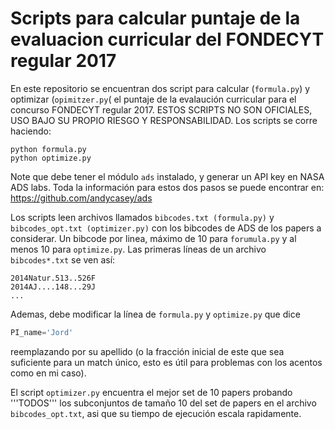 # Scripts para calcular puntaje de la evaluacion curricular del FONDECYT regular 2017

En este repositorio se encuentran dos script para calcular (```formula.py```) y 
optimizar (```opimitzer.py```( el puntaje de la 
evalaución curricular para el concurso FONDECYT regular 2017. ESTOS SCRIPTS NO SON OFICIALES,
USO BAJO SU PROPIO RIESGO Y RESPONSABILIDAD. Los scripts se corre haciendo:

````shell 
python formula.py
python optimize.py
````

Note que debe tener el módulo ```ads``` instalado, y generar un API key en NASA ADS labs. Toda la información
para estos dos pasos se puede encontrar en: https://github.com/andycasey/ads

Los scripts leen archivos llamados ```bibcodes.txt (formula.py)``` y ```bibcodes_opt.txt (optimizer.py)``` con los bibcodes de ADS de los 
papers a considerar. Un bibcode por linea, máximo de 10 para ```forumula.py``` y al menos 10 para ```optimize.py```. Las primeras líneas de un 
archivo ```bibcodes*.txt``` se ven así:

````text
2014Natur.513..526F
2014AJ....148...29J
...
````

Ademas, debe modificar la línea de ```formula.py``` y ```optimize.py```
que dice

````python
PI_name='Jord' 
````

reemplazando por su apellido (o la fracción inicial de este que sea suficiente para un match único, esto 
es útil para problemas con los acentos como en mi caso).

El script ```optimizer.py``` encuentra el mejor set de 10 papers probando '''TODOS''' los subconjuntos de tamaño 10 del set de papers en el archivo ```bibcodes_opt.txt```, asi que su tiempo de ejecución escala rapidamente.

